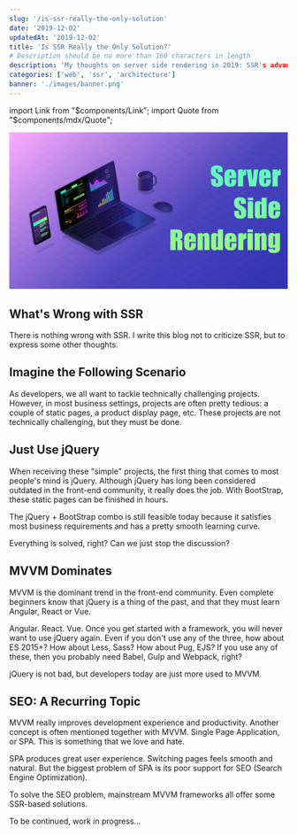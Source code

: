```yaml
---
slug: '/is-ssr-really-the-only-solution'
date: '2019-12-02'
updatedAt: '2019-12-02'
title: 'Is SSR Really the Only Solution?'
# Description should be no more than 160 characters in length
description: 'My thoughts on server side rendering in 2019: SSR's advantages, disadvantages and alternatives'
categories: ['web', 'ssr', 'architecture']
banner: './images/banner.png'
---
```


import Link from "$components/Link";
import Quote from "$components/mdx/Quote";

![banner](./images/bannerBig.png)

## What's Wrong with SSR

There is nothing wrong with SSR. I write this blog not to criticize SSR, but to express some other thoughts.

## Imagine the Following Scenario

As developers, we all want to tackle technically challenging projects. However, in most business settings, projects are often pretty tedious: a couple of static pages, a product display page, etc. These projects are not technically challenging, but they must be done.

## Just Use jQuery

When receiving these "simple" projects, the first thing that comes to most people's mind is jQuery. Although jQuery has long been considered outdated in the front-end community, it really does the job. With BootStrap, these static pages can be finished in hours.

The jQuery + BootStrap combo is still feasible today because it satisfies most business requirements and has a pretty smooth learning curve. 

Everything is solved, right? Can we just stop the discussion?

## MVVM Dominates

MVVM is the dominant trend in the front-end community. Even complete beginners know that jQuery is a thing of the past, and that they must learn Angular, React or Vue.

Angular. React. Vue. Once you get started with a framework, you will never want to use jQuery again. Even if you don't use any of the three, how about ES 2015+? How about Less, Sass? How about Pug, EJS? If you use any of these, then you probably need Babel, Gulp and Webpack, right?

jQuery is not bad, but developers today are just more used to MVVM.

## SEO: A Recurring Topic

MVVM really improves development experience and productivity. Another concept is often mentioned together with MVVM. Single Page Application, or SPA. This is something that we love and hate.

SPA produces great user experience. Switching pages feels smooth and natural. But the biggest problem of SPA is its poor support for SEO (Search Engine Optimization).

To solve the SEO problem, mainstream MVVM frameworks all offer some SSR-based solutions.

To be continued, work in progress...